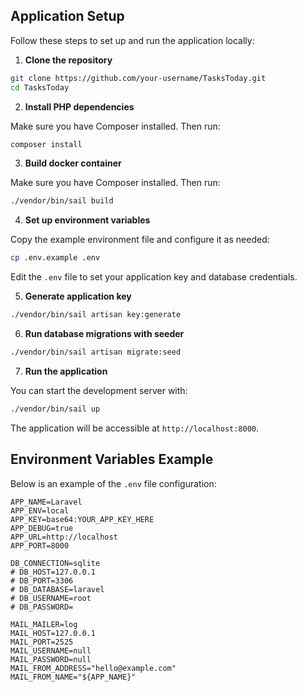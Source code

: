 ## Application Setup

Follow these steps to set up and run the application locally:

1. **Clone the repository**

```bash
git clone https://github.com/your-username/TasksToday.git
cd TasksToday
```

2. **Install PHP dependencies**

Make sure you have Composer installed. Then run:

```bash
composer install
```

3. **Build docker container**

Make sure you have Composer installed. Then run:

```bash
./vendor/bin/sail build
```

4. **Set up environment variables**

Copy the example environment file and configure it as needed:

```bash
cp .env.example .env
```

Edit the `.env` file to set your application key and database credentials.

5. **Generate application key**

```bash
./vendor/bin/sail artisan key:generate
```

6. **Run database migrations with seeder**

```bash
./vendor/bin/sail artisan migrate:seed
```

7. **Run the application**

You can start the development server with:

```bash
./vendor/bin/sail up
```

The application will be accessible at `http://localhost:8000`.

## Environment Variables Example

Below is an example of the `.env` file configuration:

```
APP_NAME=Laravel
APP_ENV=local
APP_KEY=base64:YOUR_APP_KEY_HERE
APP_DEBUG=true
APP_URL=http://localhost
APP_PORT=8000

DB_CONNECTION=sqlite
# DB_HOST=127.0.0.1
# DB_PORT=3306
# DB_DATABASE=laravel
# DB_USERNAME=root
# DB_PASSWORD=

MAIL_MAILER=log
MAIL_HOST=127.0.0.1
MAIL_PORT=2525
MAIL_USERNAME=null
MAIL_PASSWORD=null
MAIL_FROM_ADDRESS="hello@example.com"
MAIL_FROM_NAME="${APP_NAME}"
```
